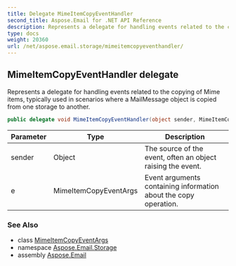 ```yaml
---
title: Delegate MimeItemCopyEventHandler
second_title: Aspose.Email for .NET API Reference
description: Represents a delegate for handling events related to the copying of Mime items typically used in scenarios where a MailMessage object is copied from one storage to another
type: docs
weight: 20360
url: /net/aspose.email.storage/mimeitemcopyeventhandler/
---
```

## MimeItemCopyEventHandler delegate

Represents a delegate for handling events related to the copying of Mime items, typically used in scenarios where a MailMessage object is copied from one storage to another.

```csharp
public delegate void MimeItemCopyEventHandler(object sender, MimeItemCopyEventArgs e);
```

| Parameter | Type | Description |
| --- | --- | --- |
| sender | Object | The source of the event, often an object raising the event. |
| e | MimeItemCopyEventArgs | Event arguments containing information about the copy operation. |

### See Also

* class [MimeItemCopyEventArgs](../mimeitemcopyeventargs/)
* namespace [Aspose.Email.Storage](../../aspose.email.storage/)
* assembly [Aspose.Email](../../)


